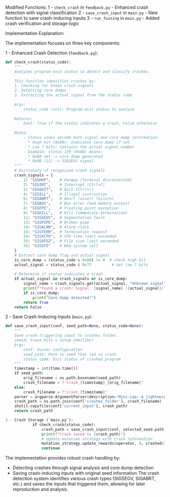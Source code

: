 Modified Functions:
1 - `check_crash` in `feedback.py` - Enhanced crash detection with signal classification
2 - `save_crash_input` in `main.py` - New function to save crash-inducing inputs
3 - `run_fuzzing` in `main.py` - Added crash verification and storage logic

Implementation Explanation:

The implementation focuses on three key components:

1 - Enhanced Crash Detection (`feedback.py`):

```python
def check_crash(status_code):
    """
    Analyzes program exit status to detect and classify crashes.
    
    This function identifies crashes by:
    1. Checking for known crash signals
    2. Detecting core dumps
    3. Extracting the actual signal from the status code
    
    Args:
        status_code (int): Program exit status to analyze
        
    Returns:
        bool: True if the status indicates a crash, False otherwise
        
    Notes:
        - Status codes encode both signal and core dump information:
          * High bit (0x80): Indicates core dump if set
          * Low 7 bits: Contains the actual signal number
        - Example: status 139 (0x8B) means:
          * 0x80 set -> core dump generated
          * 0x0B (11) -> SIGSEGV signal
    """
    # Dictionary of recognized crash signals
    crash_signals = {
        1: "SIGHUP",    # Hangup (terminal disconnected)
        2: "SIGINT",    # Interrupt (Ctrl+C)
        3: "SIGQUIT",   # Quit (Ctrl+\)
        4: "SIGILL",    # Illegal instruction
        6: "SIGABRT",   # Abort (assert failure)
        7: "SIGBUS",    # Bus error (bad memory access)
        8: "SIGFPE",    # Floating point exception
        9: "SIGKILL",   # Kill (immediate termination)
        11: "SIGSEGV",  # Segmentation fault
        13: "SIGPIPE",  # Broken pipe
        14: "SIGALRM",  # Alarm clock
        15: "SIGTERM",  # Termination request
        24: "SIGXCPU",  # CPU time limit exceeded
        25: "SIGXFSZ",  # File size limit exceeded
        31: "SIGSYS"    # Bad system call
    }
    # Extract core dump flag and actual signal
    is_core_dump = (status_code & 0x80) != 0  # Check high bit
    actual_signal = status_code & 0x7f         # Get low 7 bits
    
    # Determine if status indicates a crash
    if actual_signal in crash_signals or is_core_dump:
        signal_name = crash_signals.get(actual_signal, "Unknown signal")
        print(f"Found a crash! Signal: {signal_name} ({actual_signal})")
        if is_core_dump:
            print("Core dump detected!")
        return True
    return False
```

2 - Save Crash-Inducing Inputs (`main.py`):

```python
def save_crash_input(conf, seed_path=None, status_code=None):
    """
    Save crash-triggering input to crashes folder.
    shmid, trace_bits = setup_shm(libc)
    Args:
        conf: Fuzzer configuration
        seed_path: Path to seed that led to crash
        status_code: Exit status of crashed program
    """
    timestamp = int(time.time())
    if seed_path:
        orig_filename = os.path.basename(seed_path)
        crash_filename = f"crash_{timestamp}_{orig_filename}"
    else:
        crash_filename = f"crash_{timestamp}"
    parser = argparse.ArgumentParser(description='Mini-Lop: A lightweight grey-box fuzzer')
    crash_path = os.path.join(conf['crashes_folder'], crash_filename)
    shutil.copyfile(conf['current_input'], crash_path)
    return crash_path

3 - Crash Storage (`main.py`):
            if check_crash(status_code):
                crash_path = save_crash_input(conf, selected_seed.path, status_code)
                print(f"Crash saved to {crash_path}")
                # Update mutation strategy with crash information
                mutation_strategy.update_rewards(operator, 0, crashed=True)
                continue
```

The implementation provides robust crash handling by:

- Detecting crashes through signal analysis and core dump detection
- Saving crash-inducing inputs with original seed information
The crash detection system identifies various crash types (SIGSEGV, SIGABRT, etc.) and saves the inputs that triggered them, allowing for later reproduction and analysis.
